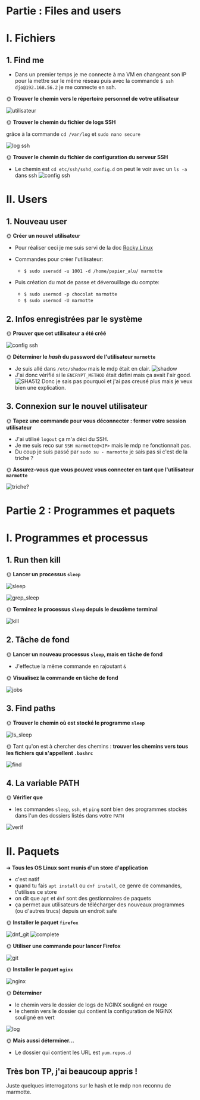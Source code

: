 # Partie : Files and users

# I. Fichiers

## 1. Find me

- Dans un premier temps je me connecte à ma VM en changeant son IP pour la mettre sur le même réseau puis avec la commande `$ ssh djo@192.168.56.2` je me connecte en ssh.

🌞 **Trouver le chemin vers le répertoire personnel de votre utilisateur**

![utilisateur](../main/img/utilisateur.png)


🌞 **Trouver le chemin du fichier de logs SSH**

grâce à la commande `cd /var/log` et `sudo nano secure`

![log ssh](../main/img/log%20ssh.png)

🌞 **Trouver le chemin du fichier de configuration du serveur SSH**

- Le chemin est `cd etc/ssh/sshd_config.d`
  on peut le voir avec un `ls -a` dans ssh
  ![config ssh](../main/img/dossier_config_ssh.png)

# II. Users

## 1. Nouveau user

🌞 **Créer un nouvel utilisateur**

- Pour réaliser ceci je me suis servi de la doc [Rocky Linux](https://docs.rockylinux.org/books/admin_guide/06-users/)

- Commandes pour créer l'utilisateur: 
  - `$ sudo useradd -u 1001 -d /home/papier_alu/ marmotte`
- Puis création du mot de passe et déverouillage du compte:
  - `$ sudo usermod -p chocolat marmotte`
  - `$ sudo usermod -U marmotte`

## 2. Infos enregistrées par le système

🌞 **Prouver que cet utilisateur a été créé**

![config ssh](../main/img/user_marmotte.png)


🌞 **Déterminer le *hash* du password de l'utilisateur `marmotte`**

- Je suis allé dans `/etc/shadow` mais le mdp était en clair.
![shadow](../main/img/shadow_marmotte.png)
- J'ai donc vérifié si le `ENCRYPT_METHOD` était défini mais ça avait l'air good.
![SHA512](../main/img/SHA512.png)
Donc je sais pas pourquoi et j'ai pas creusé plus mais je veux bien une explication.


## 3. Connexion sur le nouvel utilisateur

🌞 **Tapez une commande pour vous déconnecter : fermer votre session utilisateur**

- J'ai utilisé `logout` ça m'a déci du SSH.
- Je me suis reco sur `SSH marmotte@<IP>` mais le mdp ne fonctionnait pas.
- Du coup je suis passé par `sudo su - marmotte` je sais pas si c'est de la triche ? 

🌞 **Assurez-vous que vous pouvez vous connecter en tant que l'utilisateur `marmotte`**

![triche?](../main/img/marmotte.png)

# Partie 2 : Programmes et paquets

# I. Programmes et processus


## 1. Run then kill

🌞 **Lancer un processus `sleep`**

![sleep](../main/img/sleep.png)

![grep_sleep](../main/img/grep_sleep.png)


🌞 **Terminez le processus `sleep` depuis le deuxième terminal**

![kill](../main/img/kill_sleep.png)

## 2. Tâche de fond

🌞 **Lancer un nouveau processus `sleep`, mais en tâche de fond**

- J'effectue la même commande en rajoutant `&`

🌞 **Visualisez la commande en tâche de fond**

![jobs](../main/img/jobs.png)

## 3. Find paths


🌞 **Trouver le chemin où est stocké le programme `sleep`**

![ls_sleep](../main/img/ls_sleep.png)

🌞 Tant qu'on est à chercher des chemins : **trouver les chemins vers tous les fichiers qui s'appellent `.bashrc`**

![find](../main/img/find.png)

## 4. La variable PATH

🌞 **Vérifier que**
- les commandes `sleep`, `ssh`, et `ping` sont bien des programmes stockés dans l'un des dossiers listés dans votre `PATH`

![verif](../main/img/verif.png)


# II. Paquets

➜ **Tous les OS Linux sont munis d'un store d'application**

- c'est natif
- quand tu fais `apt install` ou `dnf install`, ce genre de commandes, t'utilises ce store
- on dit que `apt` et `dnf` sont des gestionnaires de paquets
- ça permet aux utilisateurs de télécharger des nouveaux programmes (ou d'autres trucs) depuis un endroit safe

🌞 **Installer le paquet `firefox`**

![dnf_git](../main/img/dnf_git.png)
![complete](../main/img/complete.png)

🌞 **Utiliser une commande pour lancer Firefox**

![git](../main/img/git.png)

🌞 **Installer le paquet `nginx`**

![nginx](../main/img/nginx.png)

🌞 **Déterminer**

- le chemin vers le dossier de logs de NGINX souligné en rouge 
- le chemin vers le dossier qui contient la configuration de NGINX souligné en vert

![log](../main/img/log.png)

🌞 **Mais aussi déterminer...**

- Le dossier qui contient les URL est `yum.repos.d`



## Très bon TP, j'ai beaucoup appris ! 
Juste quelques interrogatons sur le hash et le mdp non reconnu de marmotte.